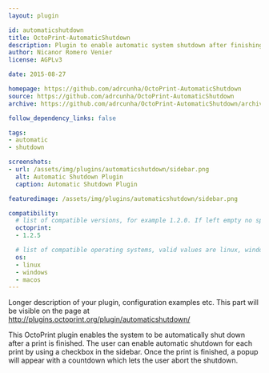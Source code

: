 ```yaml
---
layout: plugin

id: automaticshutdown
title: OctoPrint-AutomaticShutdown
description: Plugin to enable automatic system shutdown after finishing a print job
author: Nicanor Romero Venier
license: AGPLv3

date: 2015-08-27

homepage: https://github.com/adrcunha/OctoPrint-AutomaticShutdown
source: https://github.com/adrcunha/OctoPrint-AutomaticShutdown
archive: https://github.com/adrcunha/OctoPrint-AutomaticShutdown/archive/master.zip

follow_dependency_links: false

tags:
- automatic
- shutdown

screenshots:
- url: /assets/img/plugins/automaticshutdown/sidebar.png
  alt: Automatic Shutdown Plugin
  caption: Automatic Shutdown Plugin

featuredimage: /assets/img/plugins/automaticshutdown/sidebar.png

compatibility:
  # list of compatible versions, for example 1.2.0. If left empty no specific version requirement will be assumed
  octoprint:
  - 1.2.5

  # list of compatible operating systems, valid values are linux, windows, macos, leaving empty defaults to all
  os:
  - linux
  - windows
  - macos
---
```


Longer description of your plugin, configuration examples etc. This part will be visible on the page at
http://plugins.octoprint.org/plugin/automaticshutdown/

This OctoPrint plugin enables the system to be automatically shut down after a print is finished.
The user can enable automatic shutdown for each print by using a checkbox in the sidebar.
Once the print is finished, a popup will appear with a countdown which lets the user abort the shutdown.
